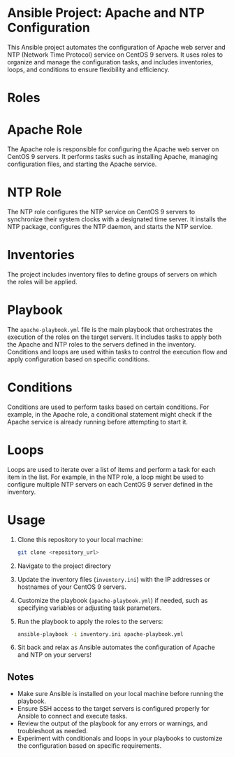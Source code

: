 # Ansible Project: Apache and NTP Configuration

This Ansible project automates the configuration of Apache web server and NTP (Network Time Protocol) service on CentOS 9 servers. It uses roles to organize and manage the configuration tasks, and includes inventories, loops, and conditions to ensure flexibility and efficiency.

# Roles

# Apache Role

The Apache role is responsible for configuring the Apache web server on CentOS 9 servers. It performs tasks such as installing Apache, managing configuration files, and starting the Apache service.

# NTP Role

The NTP role configures the NTP service on CentOS 9 servers to synchronize their system clocks with a designated time server. It installs the NTP package, configures the NTP daemon, and starts the NTP service.

# Inventories

The project includes inventory files to define groups of servers on which the roles will be applied. 

# Playbook

The `apache-playbook.yml` file is the main playbook that orchestrates the execution of the roles on the target servers. It includes tasks to apply both the Apache and NTP roles to the servers defined in the inventory. Conditions and loops are used within tasks to control the execution flow and apply configuration based on specific conditions.

# Conditions

Conditions are used to perform tasks based on certain conditions. For example, in the Apache role, a conditional statement might check if the Apache service is already running before attempting to start it.

# Loops

Loops are used to iterate over a list of items and perform a task for each item in the list. For example, in the NTP role, a loop might be used to configure multiple NTP servers on each CentOS 9 server defined in the inventory.

# Usage

1. Clone this repository to your local machine:

    ```bash
    git clone <repository_url>
    ```

2. Navigate to the project directory

3. Update the inventory files (`inventory.ini`) with the IP addresses or hostnames of your CentOS 9 servers.

4. Customize the playbook (`apache-playbook.yml`) if needed, such as specifying variables or adjusting task parameters.

5. Run the playbook to apply the roles to the servers:

    ```bash
    ansible-playbook -i inventory.ini apache-playbook.yml
    ```

6. Sit back and relax as Ansible automates the configuration of Apache and NTP on your servers!

## Notes

- Make sure Ansible is installed on your local machine before running the playbook.
- Ensure SSH access to the target servers is configured properly for Ansible to connect and execute tasks.
- Review the output of the playbook for any errors or warnings, and troubleshoot as needed.
- Experiment with conditionals and loops in your playbooks to customize the configuration based on specific requirements.

